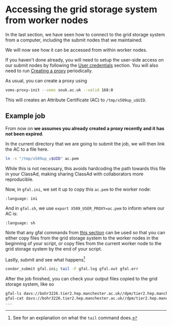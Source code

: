 # Accessing the grid storage system from worker nodes

In the last section, we have seen how to connect to the grid storage system from a computer, including the submit nodes that we maintained.

We will now see how it can be accessed from within worker nodes.

If you haven't done already, you will need to setup the user-side access on our submit nodes by following the [User credentials](#user-credentials) section.
You will also need to run [Creating a proxy](#creating-a-proxy) periodically.

As usual, you can create a proxy using

```sh
voms-proxy-init --voms souk.ac.uk --valid 168:0
```

This will creates an Attribute Certificate (AC) to `/tmp/x509up_u$UID`.

## Example job

From now on **we assumes you already created a proxy recently and it has not been expired**.

In the current directory that we are going to submit the job, we will then link the AC to a file here.

```sh
ln -s "/tmp/x509up_u$UID" ac.pem
```

While this is not necessary, this avoids hardcoding the path towards this file in your ClassAd, making sharing ClassAd with collaborators more reproducible.

Now, in `gfal.ini`, we set it up to copy this `ac.pem` to the worker node:

```{literalinclude} 3-accessing-grid-storage-using-HTCondor/gfal.ini
:language: ini
```

And in `gfal.sh`, we use `export X509_USER_PROXY=ac.pem` to inform where our AC is:

```{literalinclude} 3-accessing-grid-storage-using-HTCondor/gfal.sh
:language: sh
```

Note that any gfal commands from [this section](#gfal) can be used so that you can either copy files from the grid storage system to the worker nodes in the beginning of your script, or copy files from the current worker node to the grid storage system by the end of your script.

Lastly, submit and see what happens[^tail]

```sh
condor_submit gfal.ini; tail -F gfal.log gfal.out gfal.err
```

[^tail]: See [](#tail) for an explanation on what the `tail` command does.

After the job finished, you can check your output files copied to the grid storage system, like so

```sh
gfal-ls davs://bohr3226.tier2.hep.manchester.ac.uk//dpm/tier2.hep.manchester.ac.uk/home/souk.ac.uk/$USER/
gfal-cat davs://bohr3226.tier2.hep.manchester.ac.uk//dpm/tier2.hep.manchester.ac.uk/home/souk.ac.uk/$USER/hello-davs.txt
...
```
